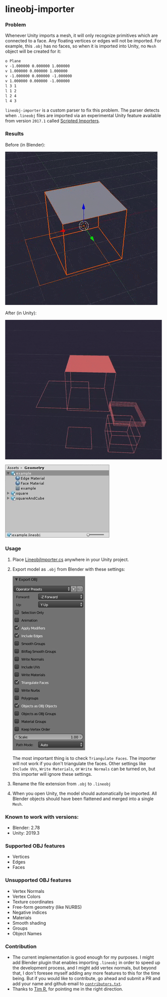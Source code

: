 # lineobj-importer
### Problem
Whenever Unity imports a mesh, it will only recognize primitives which are connected to a face. Any floating vertices or edges will not be imported. For example, this `.obj` has no faces, so when it is imported into Unity, no `Mesh` object will be created for it:
```
o Plane
v -1.000000 0.000000 1.000000
v 1.000000 0.000000 1.000000
v -1.000000 0.000000 -1.000000
v 1.000000 0.000000 -1.000000
l 3 1
l 1 2
l 2 4
l 4 3
```
`lineobj-importer` is a custom parser to fix this problem. The parser detects when `.lineobj` files are imported via an experimental Unity feature available from version `2017.1` called [Scripted Importers](https://docs.unity3d.com/Manual/ScriptedImporters.html).

### Results
Before (in Blender):

![Before](/examples/readme/before.gif?raw=true "Before")

After (in Unity):

![Final](/examples/readme/final.gif?raw=true "Final")

![Prefab](/examples/readme/final-prefab.jpg?raw=true "Prefab")

### Usage
1. Place [LineobjImporter.cs](LineobjImporter.cs) anywhere in your Unity project.
2. Export model as `.obj` from Blender with these settings:

    ![Blender export settings](/examples/readme/blender-export-settings.jpg?raw=true "Blender export settings")

    The most important thing is to check `Triangulate Faces`. The importer will not work if you don't triangulate the faces. Other settings like `Include UVs`, `Write Materials`, or `Write Normals` can be turned on, but this importer will ignore these settings.

3. Rename the file extension from `.obj` to `.lineobj`

4. When you open Unity, the model should automatically be imported. All Blender objects should have been flattened and merged into a single `Mesh`.

### Known to work with versions:
* Blender: 2.78
* Unity: 2019.3

### Supported OBJ features
* Vertices
* Edges
* Faces

### Unsupported OBJ features
* Vertex Normals
* Vertex Colors
* Texture coordinates
* Free-form geometry (like NURBS)
* Negative indices
* Materials
* Smooth shading
* Groups
* Object Names

### Contribution
* The current implementation is good enough for my purposes. I might add Blender plugin that enables importing `.lineobj` in order to speed up the development process, and I might add vertex normals, but beyond that, I don't foresee myself adding any more features to this for the time being. But if you would like to contribute, go ahead and submit a PR and add your name and github email to [`contributors.txt`](contributors.txt).
* Thanks to [Tim R.](https://gamedev.stackexchange.com/users/9002/tim-r) for pointing me in the right direction.
